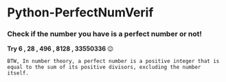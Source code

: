 # Python-PerfectNumVerif
### Check if the number you have is a perfect number or not!

<b> Try 6 , 28 , 496 , 8128 , 33550336 </b>😉

`BTW, In number theory, a perfect number is a positive integer that is equal to the sum of its positive divisors, excluding the number itself.`

